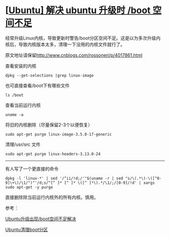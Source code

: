 # [[Ubuntu\] 解决 ubuntu 升级时 /boot 空间不足](https://www.cnblogs.com/rossoneri/p/4017861.html)



经常升级Linux内核，导致更新时警告/boot分区空间不足。这是以为多次升级内核后，导致内核版本太多，清理一下没用的内核文件就行了。

原文地址请保留<http://www.cnblogs.com/rossoneri/p/4017861.html> 

查看安装的内核

```
dpkg --get-selections |grep linux-image
```

也可直接查看/boot下有哪些文件

```
ls /boot
```

查看当前运行内核

```
uname -a
```

将旧的内核删除（尽量保留2-3个以便恢复）

```
sudo apt-get purge linux-image-3.5.0-17-generic
```

清理/usr/src 文件

```
sudo apt-get purge linux-headers-3.13.0-24
```

 

------

 

有人写了一个更直接的命令

```
dpkg -l 'linux-*' | sed '/^ii/!d;/'"$(uname -r | sed "s/\(.*\)-\([^0-9]\+\)/\1/")"'/d;s/^[^ ]* [^ ]* \([^ ]*\).*/\1/;/[0-9]/!d' | xargs sudo apt-get -y purge
```

直接删除除当前运行内核外的所有内核。慎用。

 

参考：

[Ubuntu升级出现/boot空间不足解决](http://blog.csdn.net/zht666/article/details/8776316)

[Ubuntu清理boot分区](http://www.2cto.com/os/201304/206100.html)